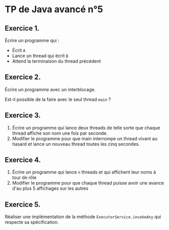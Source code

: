 TP de Java avancé n°5
=====================

Exercice 1.
-----------

Écrire un programme qui :

- Écrit `A`
- Lance un thread qui écrit `B`
- Attend la terminaison du thread précédent

Exercice 2.
-----------

Écrire un programme avec un interblocage.

Est-il possible de la faire avec le seul thread `main` ?

Exercice 3.
-----------

1. Écrire un programme qui lance deux threads de telle sorte que chaque thread affiche son nom une fois par seconde.
2. Modifier le programme pour que main interrompe un thread vivant au hasard et lance un nouveau thread toutes les cinq secondes.

Exercice 4.
-----------

1. Écrire un programme qui lance `n` threads et qui affichent leur noms à tour de rôle
2. Modifier le programme pour que chaque thread puisse avoir une avance d'au plus 5 affichages sur les autres

Exercice 5.
-----------

Réaliser une implémentation de la méthode `ExecutorService.invokeAny` qui respecte sa spécification.
